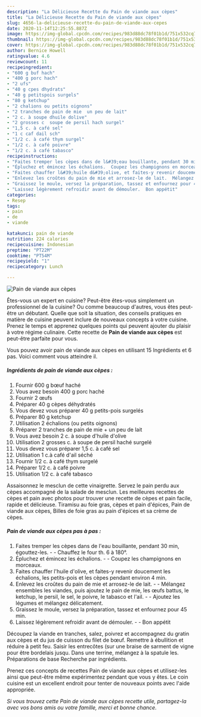 ```yaml
---
description: "La Délicieuse Recette du Pain de viande aux cèpes"
title: "La Délicieuse Recette du Pain de viande aux cèpes"
slug: 4656-la-delicieuse-recette-du-pain-de-viande-aux-cepes
date: 2020-11-14T12:25:55.887Z
image: https://img-global.cpcdn.com/recipes/983d88dc78f01b1d/751x532cq70/pain-de-viande-aux-cepes-photo-principale-de-la-recette.jpg
thumbnail: https://img-global.cpcdn.com/recipes/983d88dc78f01b1d/751x532cq70/pain-de-viande-aux-cepes-photo-principale-de-la-recette.jpg
cover: https://img-global.cpcdn.com/recipes/983d88dc78f01b1d/751x532cq70/pain-de-viande-aux-cepes-photo-principale-de-la-recette.jpg
author: Bernice Howell
ratingvalue: 4.6
reviewcount: 11
recipeingredient:
- "600 g buf hach"
- "400 g porc hach"
- "2 ufs"
- "40 g cpes dhydrats"
- "40 g petitspois surgels"
- "80 g ketchup"
- "2 chalions ou petits oignons"
- "2 tranches de pain de mie  un peu de lait"
- "2 c. à soupe dhuile dolive"
- "2 grosses c  soupe de persil hach surgel"
- "1,5 c. à café sel"
- "1 c caf dail sch"
- "1/2 c. à café thym surgel"
- "1/2 c. à café poivre"
- "1/2 c. à café tabasco"
recipeinstructions:
- "Faites tremper les cèpes dans de l&#39;eau bouillante, pendant 30 min, égouttez-les.  Chauffez le four th. 6 à 180°."
- "Épluchez et émincez les échalions.  Coupez les champignons en morceaux."
- "Faites chauffer l&#39;huile d&#39;olive, et faites-y revenir doucement les échalions, les petits-pois et les cèpes pendant environ 4 min."
- "Enlevez les croûtes du pain de mie et arrosez-le de lait.  Mélangez ensembles les viandes, puis ajoutez le pain de mie, les œufs battus, le ketchup, le persil, le sel, le poivre, le tabasco et l&#39;ail.  Ajoutez les légumes et mélangez délicatement."
- "Graissez le moule, versez la préparation, tassez et enfournez pour 45 min."
- "Laissez légèrement refroidir avant de démouler.  Bon appétit"
categories:
- Resep
tags:
- pain
- de
- viande

katakunci: pain de viande 
nutrition: 224 calories
recipecuisine: Indonesian
preptime: "PT22M"
cooktime: "PT54M"
recipeyield: "1"
recipecategory: Lunch

---
```



![Pain de viande aux cèpes](https://img-global.cpcdn.com/recipes/983d88dc78f01b1d/751x532cq70/pain-de-viande-aux-cepes-photo-principale-de-la-recette.jpg)

Êtes-vous un expert en cuisine? Peut-être êtes-vous simplement un professionnel de la cuisine? Ou comme beaucoup d'autres, vous êtes peut-être un débutant. Quelle que soit la situation, des conseils pratiques en matière de cuisine peuvent inclure de nouveaux concepts à votre cuisine. Prenez le temps et apprenez quelques points qui peuvent ajouter du plaisir à votre régime culinaire. Cette recette de <strong> Pain de viande aux cèpes </strong> est peut-être parfaite pour vous.

<!--inarticleads1-->

Vous pouvez avoir pain de viande aux cèpes en utilisant 15 Ingrédients et 6 pas. Voici comment vous atteindre il.

##### Ingrédients de pain de viande aux cèpes :

1. Fournir 600 g bœuf haché
1. Vous avez besoin 400 g porc haché
1. Fournir 2 œufs
1. Préparer 40 g cèpes déhydratés
1. Vous devez vous préparer 40 g petits-pois surgelés
1. Préparer 80 g ketchup
1. Utilisation 2 échalions (ou petits oignons)
1. Préparer 2 tranches de pain de mie + un peu de lait
1. Vous avez besoin 2 c. à soupe d&#39;huile d&#39;olive
1. Utilisation 2 grosses c. à soupe de persil haché surgelé
1. Vous devez vous préparer 1,5 c. à café sel
1. Utilisation 1 c.à café d&#39;ail séché
1. Fournir 1/2 c. à café thym surgelé
1. Préparer 1/2 c. à café poivre
1. Utilisation 1/2 c. à café tabasco


Assaisonnez le mesclun de cette vinaigrette. Servez le pain perdu aux cèpes accompagné de la salade de mesclun. Les meilleures recettes de cèpes et pain avec photos pour trouver une recette de cèpes et pain facile, rapide et délicieuse. Tiramisu au foie gras, cèpes et pain d&#39;épices, Pain de viande aux cèpes, Billes de foie gras au pain d&#39;épices et sa crème de cèpes. 

<!--inarticleads2-->

##### Pain de viande aux cèpes pas à pas :

1. Faites tremper les cèpes dans de l&#39;eau bouillante, pendant 30 min, égouttez-les. -  - Chauffez le four th. 6 à 180°.
1. Épluchez et émincez les échalions. -  - Coupez les champignons en morceaux.
1. Faites chauffer l&#39;huile d&#39;olive, et faites-y revenir doucement les échalions, les petits-pois et les cèpes pendant environ 4 min.
1. Enlevez les croûtes du pain de mie et arrosez-le de lait. -  - Mélangez ensembles les viandes, puis ajoutez le pain de mie, les œufs battus, le ketchup, le persil, le sel, le poivre, le tabasco et l&#39;ail. -  - Ajoutez les légumes et mélangez délicatement.
1. Graissez le moule, versez la préparation, tassez et enfournez pour 45 min.
1. Laissez légèrement refroidir avant de démouler. -  - Bon appétit


Découpez la viande en tranches, salez, poivrez et accompagnez du gratin aux cèpes et du jus de cuisson du filet de bœuf. Remettre à ébullition et réduire à petit feu. Saisir les entrecôtes (sur une braise de sarment de vigne pour être bordelais jusqu. Dans une terrine, mélangez à la spatule les. Préparations de base Recherche par ingrédients. 

<!--inarticleads1-->

<p>
Prenez ces concepts de recettes Pain de viande aux cèpes et utilisez-les ainsi que peut-être même expérimentez pendant que vous y êtes. Le coin cuisine est un excellent endroit pour tenter de nouveaux points avec l'aide appropriée.
</p>

<p>
<i>Si vous trouvez cette Pain de viande aux cèpes recette utile, partagez-la avec vos bons amis ou votre famille, merci et bonne chance.</i>
</p>
